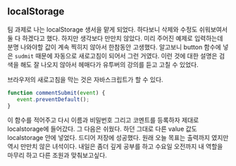 ## localStorage

팀 과제로 나는 localStorage 생서을 맡게 되었다. 하다보니 삭제와 수정도 쉬워보여서 둘 다 하겠다고 했다. 하지만 생각보다 만만치 않았다. 미리 주어진 예제로 입력하는데 분명 나와야할 값이 계속 찍히지 않아서 한참동안 고생했다. 알고보니 button 함수에 넣은 `sudmit` 때문에 자동으로 새로고침이 되어서 그런 거였다. 이런 것에 대한 설명은 검색을 해도 잘 나오지 않아서 헤매다가 유투버의 강의를 듣고 고칠 수 있었다.

 브라우저의 새로고침을 막는 것은 자바스크립트가 할 수 있다.

 ```javascript
function commentSubmit(event) {
    event.preventDefault();
}
```

 이 함수를 적어주고 다시 이름과 비밀번호 그리고 코멘트를 등록하자 제대로 localstorage에 들어갔다. 그 다음은 쉬웠다. 하던 그대로 다른 value 값도 localstorage 안에 넣었다. 드디어 저장에 성공했다. 원래 오늘 목표는 출력까지 였지만 역시 만만치 않은 녀석이다. 내일은 좀더 깊게 공부를 하고 수요일 오전까지 내 역할을 마무리 하고 다른 조원과 맞춰보고싶다.